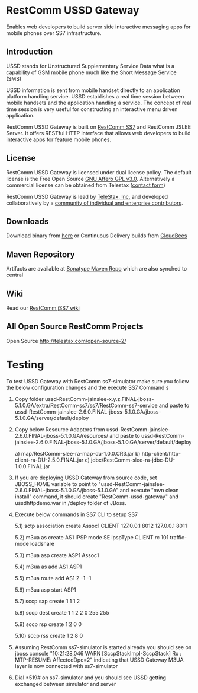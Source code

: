 # RestComm USSD Gateway
Enables web developers to build server side interactive messaging apps for mobile phones over SS7 infrastructure.

## Introduction 

USSD stands for Unstructured Supplementary Service Data what is a capability of GSM mobile phone much like the Short Message Service (SMS)

USSD information is sent from mobile handset directly to an application platform handling service. USSD establishes a real time session between mobile handsets and the application handling a service. The concept of real time session is very useful for constructing an interactive menu driven application.

RestComm USSD Gateway is built on [RestComm SS7](https://github.com/RestComm/jss7) and RestComm JSLEE Server. It offers RESTful HTTP interface that allows web developers to build interactive apps for feature mobile phones.

## License

RestComm USSD Gateway is licensed under dual license policy. The default license is the Free Open Source [GNU Affero GPL v3.0](http://www.gnu.org/licenses/agpl-3.0.html). Alternatively a commercial license can be obtained from Telestax ([contact form](http://www.telestax.com/contactus/#InquiryForm))

RestComm USSD Gateway is lead by [TeleStax, Inc.](www.telestax.com) and developed collaboratively by a [community of individual and enterprise contributors](http://www.telestax.com/open-source-2/acknowledgments/).


## Downloads

Download binary from [here](https://github.com/RestComm/ussdgateway/releases) or Continuous Delivery builds from [CloudBees](https://mobicents.ci.cloudbees.com/job/Mobicents-USSD-Gateway/)

## Maven Repository

Artifacts are available at [Sonatype Maven Repo](https://oss.sonatype.org/content/repositories/releases/org/mobicents) which are also synched to central

## Wiki

Read our [RestComm jSS7 wiki](https://github.com/RestComm/ussdgateway/wiki) 

## All Open Source RestComm Projects

Open Source http://telestax.com/open-source-2/

# Testing 
To test USSD Gateway with RestComm ss7-simulator make sure you follow the below configuration changes and the execute SS7 Command's

1) Copy folder ussd-RestComm-jainslee-x.y.z.FINAL-jboss-5.1.0.GA/extra/RestComm-ss7/ss7/RestComm-ss7-service and paste to ussd-RestComm-jainslee-2.6.0.FINAL-jboss-5.1.0.GA/jboss-5.1.0.GA/server/default/deploy
 
2) Copy below Resource Adaptors from ussd-RestComm-jainslee-2.6.0.FINAL-jboss-5.1.0.GA/resources/ and paste to ussd-RestComm-jainslee-2.6.0.FINAL-jboss-5.1.0.GA/jboss-5.1.0.GA/server/default/deploy

	a) map/RestComm-slee-ra-map-du-1.0.0.CR3.jar
	b) http-client/http-client-ra-DU-2.5.0.FINAL.jar
	c) jdbc/RestComm-slee-ra-jdbc-DU-1.0.0.FINAL.jar

3) If you are deploying USSD Gateway from source code, set JBOSS_HOME variable to point to "ussd-RestComm-jainslee-2.6.0.FINAL-jboss-5.1.0.GA/jboss-5.1.0.GA" and execute "mvn clean install" command, it should create "RestComm-ussd-gateway" and ussdhttpdemo.war in /deploy folder of JBoss. 

5) Execute below commands in SS7 CLI to setup SS7 

	5.1) sctp association create Assoc1 CLIENT 127.0.0.1 8012 127.0.0.1 8011 

	5.2) m3ua as create AS1 IPSP mode SE ipspType CLIENT rc 101 traffic-mode loadshare

	5.3) m3ua asp create ASP1 Assoc1

	5.4) m3ua as add AS1 ASP1

	5.5) m3ua route add AS1 2 -1 -1

	5.6) m3ua asp start ASP1

	5.7) sccp sap create 1 1 1 2

	5.8) sccp dest create 1 1 2 2 0 255 255

	5.9) sccp rsp create 1 2 0 0

	5.10) sccp rss create 1 2 8 0

6) Assuming RestComm ss7-simulator is started already you should see on jboss console "10:21:28,046 WARN  [SccpStackImpl-SccpStack] Rx : MTP-RESUME: AffectedDpc=2" indicating that USSD Gateway M3UA layer is now connected with ss7-simulator

7) Dial *519# on ss7-simulator and you should see USSD getting exchanged between simulator and server

